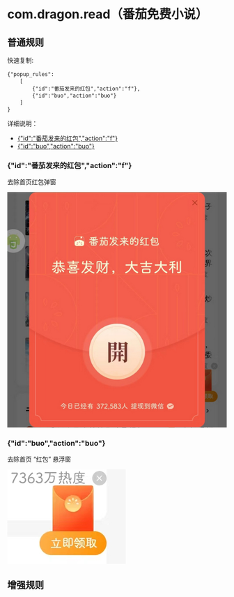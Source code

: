 # com.dragon.read（番茄免费小说）

## 普通规则

快速复制:
```
{"popup_rules":
    [
        {"id":"番茄发来的红包","action":"f"},
        {"id":"buo","action":"buo"}
    ]
}
```
详细说明：
- [{"id":"番茄发来的红包","action":"f"}](#id番茄发来的红包actionf)
- [{"id":"buo","action":"buo"}](#idbuoactionbuo)

### {"id":"番茄发来的红包","action":"f"}
去除首页红包弹窗

![](./assets/hongbao.jpg)

### {"id":"buo","action":"buo"}
去除首页 “红包” 悬浮窗

![](./assets/hongbao_pop.jpg)

## 增强规则
